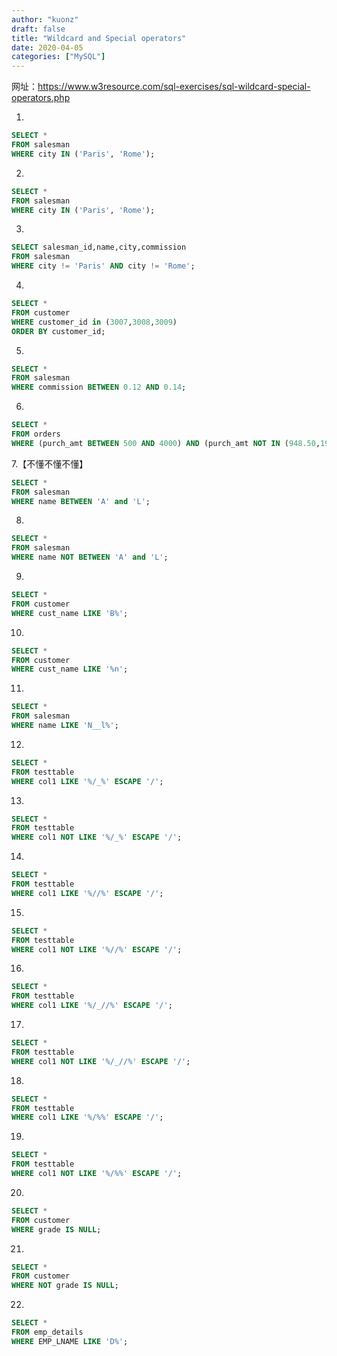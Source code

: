 ```yaml
---
author: "kuonz"
draft: false
title: "Wildcard and Special operators"
date: 2020-04-05
categories: ["MySQL"]
---
```


网址：https://www.w3resource.com/sql-exercises/sql-wildcard-special-operators.php

1.

```sql
SELECT *
FROM salesman
WHERE city IN ('Paris', 'Rome');
```

2.

```sql
SELECT *
FROM salesman
WHERE city IN ('Paris', 'Rome');
```

3.

```sql
SELECT salesman_id,name,city,commission
FROM salesman
WHERE city != 'Paris' AND city != 'Rome';
```

4.

```sql
SELECT *
FROM customer
WHERE customer_id in (3007,3008,3009)
ORDER BY customer_id;
```

5.

```sql
SELECT *
FROM salesman
WHERE commission BETWEEN 0.12 AND 0.14;
```

6.

```sql
SELECT *
FROM orders
WHERE (purch_amt BETWEEN 500 AND 4000) AND (purch_amt NOT IN (948.50,1983.43));
```

7.【不懂不懂不懂】

```sql
SELECT *
FROM salesman
WHERE name BETWEEN 'A' and 'L';
```

8.

```sql
SELECT *
FROM salesman
WHERE name NOT BETWEEN 'A' and 'L';
```

9.

```sql
SELECT *
FROM customer
WHERE cust_name LIKE 'B%';
```

10.

```sql
SELECT *
FROM customer
WHERE cust_name LIKE '%n';
```

11.

```sql
SELECT *
FROM salesman
WHERE name LIKE 'N__l%';
```

12.

```sql
SELECT *
FROM testtable
WHERE col1 LIKE '%/_%' ESCAPE '/';
```

13.

```sql
SELECT *
FROM testtable
WHERE col1 NOT LIKE '%/_%' ESCAPE '/';
```

14.

```sql
SELECT *
FROM testtable
WHERE col1 LIKE '%//%' ESCAPE '/';
```

15.

```sql
SELECT *
FROM testtable
WHERE col1 NOT LIKE '%//%' ESCAPE '/';
```

16.

```sql
SELECT *
FROM testtable
WHERE col1 LIKE '%/_//%' ESCAPE '/';
```

17.

```sql
SELECT *
FROM testtable
WHERE col1 NOT LIKE '%/_//%' ESCAPE '/';
```

18.

```sql
SELECT *
FROM testtable
WHERE col1 LIKE '%/%%' ESCAPE '/';
```

19.

```sql
SELECT *
FROM testtable
WHERE col1 NOT LIKE '%/%%' ESCAPE '/';
```

20.

```sql
SELECT *
FROM customer
WHERE grade IS NULL;
```

21.

```sql
SELECT *
FROM customer
WHERE NOT grade IS NULL;
```

22.

```sql
SELECT *
FROM emp_details
WHERE EMP_LNAME LIKE 'D%';
```